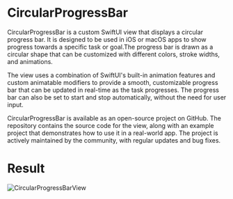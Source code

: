 # CircularProgressBar
CircularProgressBar is a custom SwiftUI view that displays a circular progress bar. It is designed to be used in iOS or macOS apps to show progress towards a specific task or goal.The progress bar is drawn as a circular shape that can be customized with different colors, stroke widths, and animations.

The view uses a combination of SwiftUI's built-in animation features and custom animatable modifiers to provide a smooth, customizable progress bar that can be updated in real-time as the task progresses. The progress bar can also be set to start and stop automatically, without the need for user input.

CircularProgressBar is available as an open-source project on GitHub. The repository contains the source code for the view, along with an example project that demonstrates how to use it in a real-world app. The project is actively maintained by the community, with regular updates and bug fixes.


# Result

![CircularProgressBarView](https://user-images.githubusercontent.com/75169782/231679448-3712444e-2d4a-4b63-a274-1b3b85663f52.gif)
